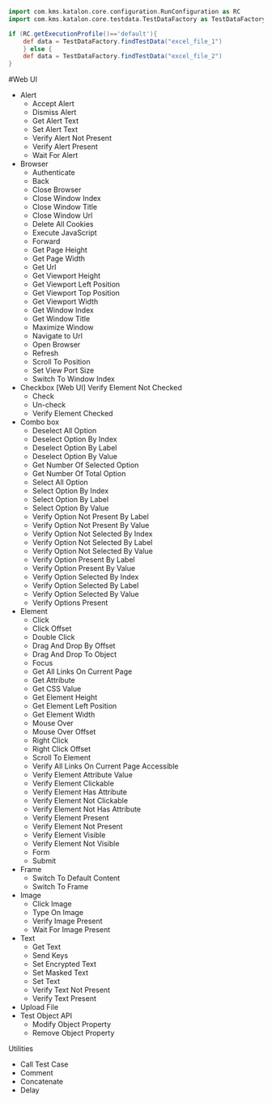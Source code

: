 

```groovy
import com.kms.katalon.core.configuration.RunConfiguration as RC
import com.kms.katalon.core.testdata.TestDataFactory as TestDataFactory

if (RC.getExecutionProfile()=='default'){
    def data = TestDataFactory.findTestData("excel_file_1")
    } else {
    def data = TestDataFactory.findTestData("excel_file_2")
}
```



#Web UI
* Alert
  * Accept Alert
  * Dismiss Alert
  * Get Alert Text
  * Set Alert Text
  * Verify Alert Not Present
  * Verify Alert Present
  * Wait For Alert
* Browser
  * Authenticate
  * Back
  * Close Browser
  * Close Window Index
  * Close Window Title
  * Close Window Url
  * Delete All Cookies
  * Execute JavaScript
  * Forward
  * Get Page Height
  * Get Page Width
  * Get Url
  * Get Viewport Height
  * Get Viewport Left Position
  * Get Viewport Top Position
  * Get Viewport Width
  * Get Window Index
  * Get Window Title
  * Maximize Window
  * Navigate to Url
  * Open Browser
  * Refresh
  * Scroll To Position
  * Set View Port Size
  * Switch To Window Index
* Checkbox
	[Web UI] Verify Element Not Checked
  * Check
  * Un-check
  * Verify Element Checked
* Combo box
  * Deselect All Option
  * Deselect Option By Index
  * Deselect Option By Label
  * Deselect Option By Value
  * Get Number Of Selected Option
  * Get Number Of Total Option
  * Select All Option
  * Select Option By Index
  * Select Option By Label
  * Select Option By Value
  * Verify Option Not Present By Label
  * Verify Option Not Present By Value
  * Verify Option Not Selected By Index
  * Verify Option Not Selected By Label
  * Verify Option Not Selected By Value
  * Verify Option Present By Label
  * Verify Option Present By Value
  * Verify Option Selected By Index
  * Verify Option Selected By Label
  * Verify Option Selected By Value
  * Verify Options Present
* Element
  * Click
  * Click Offset
  * Double Click
  * Drag And Drop By Offset
  * Drag And Drop To Object
  * Focus
  * Get All Links On Current Page
  * Get Attribute
  * Get CSS Value
  * Get Element Height
  * Get Element Left Position
  * Get Element Width
  * Mouse Over
  * Mouse Over Offset
  * Right Click
  * Right Click Offset
  * Scroll To Element
  * Verify All Links On Current Page Accessible
  * Verify Element Attribute Value
  * Verify Element Clickable
  * Verify Element Has Attribute
  * Verify Element Not Clickable
  * Verify Element Not Has Attribute
  * Verify Element Present
  * Verify Element Not Present
  * Verify Element Visible
  * Verify Element Not Visible
  * Form
  * Submit
* Frame
  * Switch To Default Content
  * Switch To Frame
* Image
  * Click Image
  * Type On Image
  * Verify Image Present
  * Wait For Image Present
* Text
  * Get Text
  * Send Keys
  * Set Encrypted Text
  * Set Masked Text
  * Set Text
  * Verify Text Not Present
  * Verify Text Present
* Upload File
* Test Object API
  * Modify Object Property
  * Remove Object Property

Utilities
  * Call Test Case
  * Comment
  * Concatenate
  * Delay

